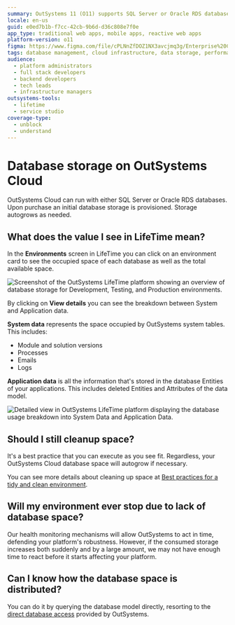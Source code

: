 ```yaml
---
summary: OutSystems 11 (O11) supports SQL Server or Oracle RDS databases with autogrow features on OutSystems Cloud.
locale: en-us
guid: e0ed7b1b-f7cc-42cb-9b6d-d36c808e7f0e
app_type: traditional web apps, mobile apps, reactive web apps
platform-version: o11
figma: https://www.figma.com/file/cPLNnZfDOZ1NX3avcjmq3g/Enterprise%20Customers?node-id=618:298
tags: database management, cloud infrastructure, data storage, performance optimization, best practices
audience:
  - platform administrators
  - full stack developers
  - backend developers
  - tech leads
  - infrastructure managers
outsystems-tools:
  - lifetime
  - service studio
coverage-type:
  - unblock
  - understand
---
```


# Database storage on OutSystems Cloud

OutSystems Cloud can run with either SQL Server or Oracle RDS databases. Upon purchase an initial database storage is provisioned. Storage autogrows as needed.

## What does the value I see in LifeTime mean?

In the **Environments** screen in LifeTime you can click on an environment card to see the occupied space of each database as well as the total available space.

![Screenshot of the OutSystems LifeTime platform showing an overview of database storage for Development, Testing, and Production environments.](images/database-storage-cloud_LT.png "OutSystems LifeTime Environments Overview")

By clicking on **View details** you can see the breakdown between System and Application data.

**System data** represents the space occupied by OutSystems system tables. This includes:

* Module and solution versions
* Processes
* Emails
* Logs 

**Application data** is all the information that's stored in the database Entities of your applications. This includes deleted Entities and Attributes of the data model.

![Detailed view in OutSystems LifeTime platform displaying the database usage breakdown into System Data and Application Data.](images/database-storage-cloud-detail_LT.png "OutSystems LifeTime Database Usage Details")

## Should I still cleanup space?

It's a best practice that you can execute as you see fit. Regardless, your OutSystems Cloud database space will autogrow if necessary.

You can see more details about cleaning up space at [Best practices for a tidy and clean environment](https://success.outsystems.com/Documentation/Best_Practices/Lifecycle/Best_practices_for_a_tidy_and_clean_environment).

## Will my environment ever stop due to lack of database space?

Our health monitoring mechanisms will allow OutSystems to act in time, defending your platform's robustness. However, if the consumed storage increases both suddenly and by a large amount, we may not have enough time to react before it starts affecting your platform.

## Can I know how the database space is distributed?

You can do it by querying the database model directly, resorting to the [direct database access](https://success.outsystems.com/Support/Enterprise_Customers/Maintenance_and_Operations/Access_the_database_of_your_PaaS) provided by OutSystems.
